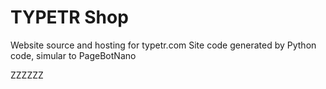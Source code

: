 # TYPETR Shop

Website source and hosting for typetr.com
Site code generated by Python code, simular to PageBotNano

ZZZZZZ